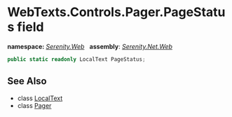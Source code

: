 # WebTexts.Controls.Pager.PageStatus field
**namespace:** *[Serenity.Web](../../README.md#serenity.web-namespace)*   **assembly**: *[Serenity.Net.Web](../../README.md)*

```csharp
public static readonly LocalText PageStatus;
```

## See Also

* class [LocalText](../Serenity.Net.Core/../../Serenity/LocalText.md)
* class [Pager](../WebTexts.Controls.Pager.md)